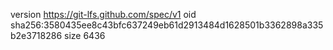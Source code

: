 version https://git-lfs.github.com/spec/v1
oid sha256:3580435ee8c43bfc637249eb61d2913484d1628501b3362898a335b2e3718286
size 6436
